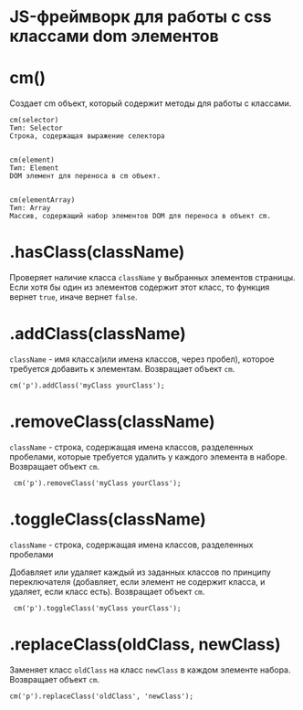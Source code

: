 # JS-фреймворк для работы с css классами dom элементов

# cm()

Создает cm объект, который содержит методы для работы с классами.

    cm(selector)
    Тип: Selector
    Строка, содержащая выражение селектора


    cm(element)
    Тип: Element
    DOM элемент для переноса в cm объект.


    cm(elementArray)
    Тип: Array
    Массив, содержащий набор элементов DOM для переноса в объект cm.

# .hasClass(className)

Проверяет наличие класса `className` у выбранных элементов страницы. Если хотя бы один из элементов содержит этот класс, то функция вернет `true`, иначе вернет `false`.

# .addClass(className)

`className` - имя класса(или имена классов, через пробел), которое требуется добавить к элементам. Возвращает объект `cm`.

    cm('p').addClass('myClass yourClass');

# .removeClass(className)

`className` - строка, содержащая имена классов, разделенных пробелами, которые требуется удалить у каждого элемента в наборе. Возвращает объект `cm`.

     cm('p').removeClass('myClass yourClass');

# .toggleClass(className)
`className` - строка, содержащая имена классов, разделенных пробелами

Добавляет или удаляет каждый из заданных классов по принципу переключателя (добавляет, если элемент не содержит класса, и удаляет, если класс есть). Возвращает объект `cm`.

     cm('p').toggleClass('myClass yourClass');

# .replaceClass(oldClass, newClass)

Заменяет класс `oldClass` на класс `newClass` в каждом элементе набора. Возвращает объект `cm`.

    cm('p').replaceClass('oldClass', 'newClass');
